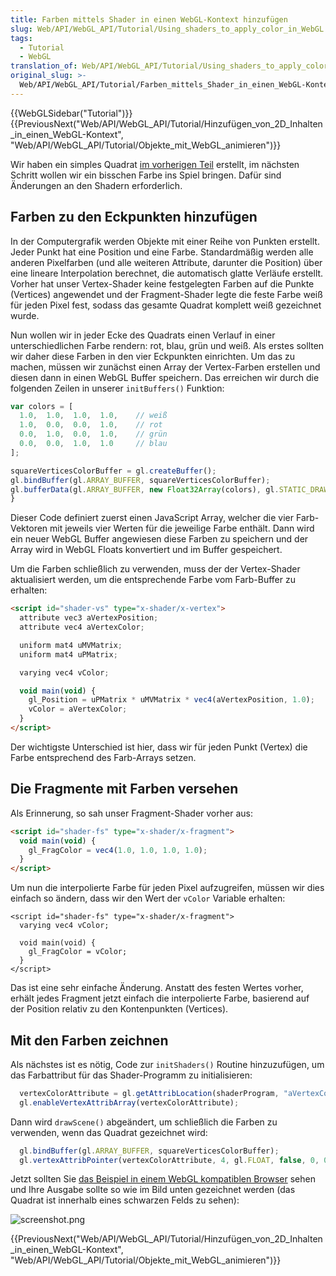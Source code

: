 ```yaml
---
title: Farben mittels Shader in einen WebGL-Kontext hinzufügen
slug: Web/API/WebGL_API/Tutorial/Using_shaders_to_apply_color_in_WebGL
tags:
  - Tutorial
  - WebGL
translation_of: Web/API/WebGL_API/Tutorial/Using_shaders_to_apply_color_in_WebGL
original_slug: >-
  Web/API/WebGL_API/Tutorial/Farben_mittels_Shader_in_einen_WebGL-Kontext_hinzufügen
---
```

{{WebGLSidebar("Tutorial")}} {{PreviousNext("Web/API/WebGL_API/Tutorial/Hinzufügen_von_2D_Inhalten_in_einen_WebGL-Kontext", "Web/API/WebGL_API/Tutorial/Objekte_mit_WebGL_animieren")}}

Wir haben ein simples Quadrat [im vorherigen Teil](/de/WebGL/Hinzufügen_von_2D_Inhalten_in_einen_WebGL-Kontext "de/WebGL/Hinzufügen_von_2D_Inhalten_in_einen_WebGL-Kontext") erstellt, im nächsten Schritt wollen wir ein bisschen Farbe ins Spiel bringen. Dafür sind Änderungen an den Shadern erforderlich.

## Farben zu den Eckpunkten hinzufügen

In der Computergrafik werden Objekte mit einer Reihe von Punkten erstellt. Jeder Punkt hat eine Position und eine Farbe. Standardmäßig werden alle anderen Pixelfarben (und alle weiteren Attribute, darunter die Position) über eine lineare Interpolation berechnet, die automatisch glatte Verläufe erstellt. Vorher hat unser Vertex-Shader keine festgelegten Farben auf die Punkte (Vertices) angewendet und der Fragment-Shader legte die feste Farbe weiß für jeden Pixel fest, sodass das gesamte Quadrat komplett weiß gezeichnet wurde.

Nun wollen wir in jeder Ecke des Quadrats einen Verlauf in einer unterschiedlichen Farbe rendern: rot, blau, grün und weiß. Als erstes sollten wir daher diese Farben in den vier Eckpunkten einrichten. Um das zu machen, müssen wir zunächst einen Array der Vertex-Farben erstellen und diesen dann in einen WebGL Buffer speichern. Das erreichen wir durch die folgenden Zeilen in unserer `initBuffers()` Funktion:

```js
var colors = [
  1.0,  1.0,  1.0,  1.0,    // weiß
  1.0,  0.0,  0.0,  1.0,    // rot
  0.0,  1.0,  0.0,  1.0,    // grün
  0.0,  0.0,  1.0,  1.0     // blau
];

squareVerticesColorBuffer = gl.createBuffer();
gl.bindBuffer(gl.ARRAY_BUFFER, squareVerticesColorBuffer);
gl.bufferData(gl.ARRAY_BUFFER, new Float32Array(colors), gl.STATIC_DRAW);
}
```

Dieser Code definiert zuerst einen JavaScript Array, welcher die vier Farb-Vektoren mit jeweils vier Werten für die jeweilige Farbe enthält. Dann wird ein neuer WebGL Buffer angewiesen diese Farben zu speichern und der Array wird in WebGL Floats konvertiert und im Buffer gespeichert.

Um die Farben schließlich zu verwenden, muss der der Vertex-Shader aktualisiert werden, um die entsprechende Farbe vom Farb-Buffer zu erhalten:

```html
<script id="shader-vs" type="x-shader/x-vertex">
  attribute vec3 aVertexPosition;
  attribute vec4 aVertexColor;

  uniform mat4 uMVMatrix;
  uniform mat4 uPMatrix;

  varying vec4 vColor;

  void main(void) {
    gl_Position = uPMatrix * uMVMatrix * vec4(aVertexPosition, 1.0);
    vColor = aVertexColor;
  }
</script>
```

Der wichtigste Unterschied ist hier, dass wir für jeden Punkt (Vertex) die Farbe entsprechend des Farb-Arrays setzen.

## Die Fragmente mit Farben versehen

Als Erinnerung, so sah unser Fragment-Shader vorher aus:

```html
<script id="shader-fs" type="x-shader/x-fragment">
  void main(void) {
    gl_FragColor = vec4(1.0, 1.0, 1.0, 1.0);
  }
</script>
```

Um nun die interpolierte Farbe für jeden Pixel aufzugreifen, müssen wir dies einfach so ändern, dass wir den Wert der `vColor` Variable erhalten:

    <script id="shader-fs" type="x-shader/x-fragment">
      varying vec4 vColor;

      void main(void) {
        gl_FragColor = vColor;
      }
    </script>

Das ist eine sehr einfache Änderung. Anstatt des festen Wertes vorher, erhält jedes Fragment jetzt einfach die interpolierte Farbe, basierend auf der Position relativ zu den Kontenpunkten (Vertices).

## Mit den Farben zeichnen

Als nächstes ist es nötig, Code zur `initShaders()` Routine hinzuzufügen, um das Farbattribut für das Shader-Programm zu initialisieren:

```js
  vertexColorAttribute = gl.getAttribLocation(shaderProgram, "aVertexColor");
  gl.enableVertexAttribArray(vertexColorAttribute);
```

Dann wird `drawScene()` abgeändert, um schließlich die Farben zu verwenden, wenn das Quadrat gezeichnet wird:

```js
  gl.bindBuffer(gl.ARRAY_BUFFER, squareVerticesColorBuffer);
  gl.vertexAttribPointer(vertexColorAttribute, 4, gl.FLOAT, false, 0, 0);
```

Jetzt sollten Sie [das Beispiel in einem WebGL kompatiblen Browser](/samples/webgl/sample3/index.html "https://developer.mozilla.org/samples/webgl/sample3/index.html") sehen und Ihre Ausgabe sollte so wie im Bild unten gezeichnet werden (das Quadrat ist innerhalb eines schwarzen Felds zu sehen):

![screenshot.png](/@api/deki/files/4081/=screenshot.png)

{{PreviousNext("Web/API/WebGL_API/Tutorial/Hinzufügen_von_2D_Inhalten_in_einen_WebGL-Kontext", "Web/API/WebGL_API/Tutorial/Objekte_mit_WebGL_animieren")}}
